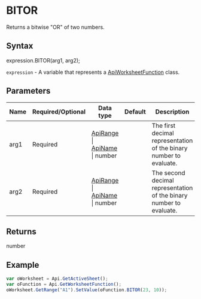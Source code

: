 # BITOR

Returns a bitwise "OR" of two numbers.

## Syntax

expression.BITOR(arg1, arg2);

`expression` - A variable that represents a [ApiWorksheetFunction](../ApiWorksheetFunction.md) class.

## Parameters

| **Name** | **Required/Optional** | **Data type** | **Default** | **Description** |
| ------------- | ------------- | ------------- | ------------- | ------------- |
| arg1 | Required | [ApiRange](../../ApiRange/ApiRange.md) &#124; [ApiName](../../ApiName/ApiName.md) &#124; number |  | The first decimal representation of the binary number to evaluate. |
| arg2 | Required | [ApiRange](../../ApiRange/ApiRange.md) &#124; [ApiName](../../ApiName/ApiName.md) &#124; number |  | The second decimal representation of the binary number to evaluate. |

## Returns

number

## Example



```javascript
var oWorksheet = Api.GetActiveSheet();
var oFunction = Api.GetWorksheetFunction();
oWorksheet.GetRange("A1").SetValue(oFunction.BITOR(23, 10));
```
